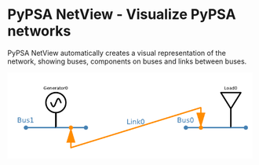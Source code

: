# PyPSA NetView - Visualize PyPSA networks
PyPSA NetView automatically creates a visual representation of the network, showing buses, components on buses and links between buses. 

<img src = "extra/two_bus_example.pdf" width = 500)>
